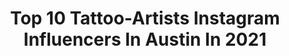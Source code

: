 ---
title: Top 10 Tattoo-Artists Instagram Influencers In Austin In 2021
description: >-
  Find top tattoo-artists Instagram influencers in Austin in 2021. Most popular hashtags: #tattoo #tattooartist #austin #texas.
platform: Instagram
hits: 32
text_top: Discover the best Instagram profiles on inBeat.
text_bottom: Our platform has 32 Instagram influencers like this in Austin, United States for you to work with.
profiles:
  - username: "trentvalleau"
    fullname: >-
      Trent Valleau
    bio: >-
      💉Tattoo Artist 🇺🇸 Austin, TX ◾️Devotion Tattoo Studio 🗝Booking July-December 2020 www.TrentValleau.com⁣⁣ ⁣⁣ LA ✈️ Jan 27-31
    location: "United States"
    followers: 21670
    engagement: 370
    commentsToLikes: 0.014480
    id: ck55pl8trason0i119x7w3knh
    verified: false
    hashtags: "#fuckplastic, #ourplanetcantsurvivelikethis, #egyptianmythology, #ankhtattoo"
  - username: "blackbubblegum.tattoo"
    fullname: >-
      Eloise
    bio: >-
      💗Tattoo Artist💗 •AUSTIN, TEXAS• 🖤 @xtrophytattoos 🖤
    location: "United States"
    followers: 20848
    engagement: 308
    commentsToLikes: 0.030734
    id: ck8svtgwhcmow0j78y6btdvfr
    verified: false
    hashtags: "#texastattooartist, #dotwork, #botanicaltattoo, #tattooartist"
  - username: "lakarina_atx"
    fullname: >-
      𝗞𝗮𝗿𝗶𝗻𝗮 𝗙𝗶𝗴𝘂𝗲𝗿𝗼𝗮🇨🇺 🇬🇹🇺🇸
    bio: >-
      𝗦𝘁𝘂𝗱𝗶𝗼 • @modernhearttattoo
    location: "United States"
    followers: 16619
    engagement: 428
    commentsToLikes: 0.041495
    id: ckap49fva6cff0i78sp26jz2z
    verified: false
    hashtags: "#ad, #writteninink, #georgefloyd, #myskinmyway"
  - username: "mikeflorestattoo"
    fullname: >-
      Mike Flores
    bio: >-
      📍Central Texas📍 Email mikeflores.appt@gmail.com for booking
    location: "United States"
    followers: 198356
    engagement: 92
    commentsToLikes: 0.012677
    id: ck13czvsg2yvk0i19qr0uquw2
    verified: false
    hashtags: "#ink, #blackandgreytattoo, #realism, #kyletx"
  - username: "coryjamestattoo"
    fullname: >-
      Cory james
    bio: >-
      Owner of Black Market Tattoo care /Lost Edge Tattoo studio. Austin, Texas
    location: "United States"
    followers: 26495
    engagement: 121
    commentsToLikes: 0.019963
    id: ck8sxso78iir20j78prg1umbp
    verified: false
    hashtags: "#darkart, #atx, #austintexas, #texasinked"
  - username: "acostattoo"
    fullname: >-
      Andrés Acosta
    bio: >-
      Austin, TX @exile_artcollective Online Seminar Info ⤵️
    location: "United States"
    followers: 404345
    engagement: 194
    commentsToLikes: 0.012125
    id: ck5c12dwmubop0i110cuqz8sx
    verified: false
    hashtags: "#stencilstuff, #hushanesthetic, #redemptiontattoocare, #austin"
  - username: "mv_76"
    fullname: >-
      Mark VanNess
    bio: >-
      The Cover Up King Amateur Pirate Professional Tattoo Artist Mediocre painter 👨‍👦🏍🏝🏕🦇🐷🐶🏋🏻🌮🍣🍕🥃 @mochi_thebatpig
    location: "United States"
    followers: 6564
    engagement: 494
    commentsToLikes: 0.046465
    id: ck5c1b233utb10i114w34agma
    verified: false
    hashtags: "#markvannesspainting, #texastattoo, #dragon, #austin"
  - username: "heatherhillyall"
    fullname: >-
      Heather Hill 🌸
    bio: >-
      Tattooing @royallegiontattoo in Austin, Texas heatherhillyall@gmail.com for appointments💌 I live on a bus @untilwearelostbus
    location: "United States"
    followers: 16286
    engagement: 638
    commentsToLikes: 0.015318
    id: ck5c1denyuy9f0i112kl5jo0u
    verified: false
    hashtags: "#traditionaltattoo, #tattooartist, #boldtattoos, #atxtattoo"
  - username: "hunnyluxx"
    fullname: >-
      Myranda🦋
    bio: >-
      Hey all you cool cats and kittens Hairstylist• @myrandaxhallhair Austin, TX•
    location: "United States"
    followers: 9213
    engagement: 562
    commentsToLikes: 0.034336
    id: ckap23e08x7ae0i78zurvy1we
    verified: false
    hashtags: "#atx, #halloween, #fall, #vscocam"
  - username: "jason_martinelli"
    fullname: >-
      jason_martinelli
    bio: >-
      ◇Red Dagger Tattoo studio◇ South Houston, Texas Please email for an appointment Tattoosbyjasonmartinelli@gmail.com No DM's please
    location: "United States"
    followers: 5755
    engagement: 264
    commentsToLikes: 0.034053
    id: ck5zs3w12xrvi0i14t3or1k3m
    verified: false
    hashtags: "#blackandgrey, #drawing, #flowers, #houstonartist"
---